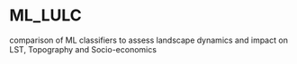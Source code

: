 # ML_LULC
comparison of ML classifiers to assess landscape dynamics and impact on LST, Topography and Socio-economics
